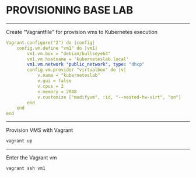# PROVISIONING BASE LAB

---
Create "Vagrantfile" for provision vms to Kubernetes execution

```yaml
Vagrant.configure("2") do |config|
    config.vm.define "vm1" do |vm1|
        vm1.vm.box = "debian/bullseye64"
        vm1.vm.hostname = 'kuberneteslab.local'
        vm1.vm.network "public_network", type: "dhcp"
        config.vm.provider "virtualbox" do |v|
            v.name = "kuberneteslab"
            v.gui = false
            v.cpus = 2
            v.memory = 2048
            v.customize ["modifyvm", :id, "--nested-hw-virt", "on"]
        end
    end
end
```

---
Provision VMS with Vagrant

```bash
vagrant up
```

---
Enter the Vagrant vm

```bash
vagrant ssh vm1
```
